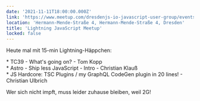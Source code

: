 ```yaml
---
date: '2021-11-11T18:00:00.000Z'
link: 'https://www.meetup.com/dresdenjs-io-javascript-user-group/events/wwdfrqyccpbpb/'
location: 'Hermann-Mende-Straße 4, Hermann-Mende-Straße 4, Dresden'
title: 'Lightning JavaScript Meetup'
locked: false
---
```

Heute mal mit 15-min Lightning-Häppchen:

\* TC39 - What's going on? - Tom Kopp  
\* Astro - Ship less JavaScript - Intro - Christian Klauß  
\* JS Hardcore: TSC Plugins / my GraphQL CodeGen plugin in 20 lines! - Christian Ulbrich

Wer sich nicht impft, muss leider zuhause bleiben, weil 2G!
